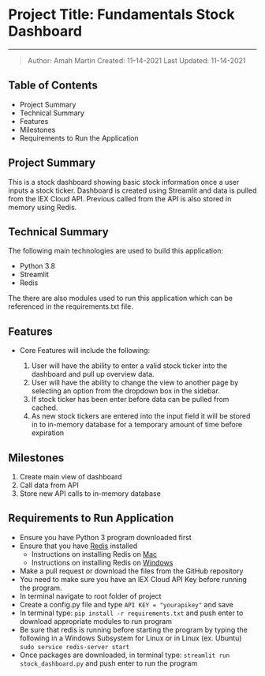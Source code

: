 # Project Title: Fundamentals Stock Dashboard

---

> Author: Amah Martin
> Created: 11-14-2021
> Last Updated: 11-14-2021

## Table of Contents

- Project Summary
- Technical Summary
- Features
- Milestones
- Requirements to Run the Application

## Project Summary

This is a stock dashboard showing basic stock information once a user inputs a stock ticker. Dashboard is created using Streamlit and data is pulled from the IEX Cloud API. Previous called from the API is also stored in memory using Redis.

## Technical Summary

The following main technologies are used to build this application:

- Python 3.8
- Streamlit
- Redis

The there are also modules  used to run this application which can be referenced in the requirements.txt file.

## Features

- Core Features will include the following\:

  1. User will have the ability to enter a valid stock ticker into the dashboard and pull up overview data.
  2. User will have the ability to change the view to another page by selecting an option from the dropdown box in the sidebar.
  3. If stock ticker has been enter before data can be pulled from cached.
  4. As new stock tickers are entered into the input field it will be stored in to in-memory database for a temporary amount of time before expiration

## Milestones

1. Create main view of dashboard
2. Call data from API
3. Store new API calls to in-memory database

## Requirements to Run Application

- Ensure you have Python 3 program downloaded first
- Ensure that you have [Redis](https://redis.io/) installed
    - Instructions on installing Redis on [Mac](https://phoenixnap.com/kb/install-redis-on-mac)
    - Instructions on installing Redis on [Windows](https://redis.com/ebook/appendix-a/a-3-installing-on-windows/a-3-2-installing-redis-on-window/)
- Make a pull request or download the files from the GitHub repository
- You need to make sure you have an IEX Cloud API Key before running the program.
- In terminal navigate to root folder of project
- Create a config.py file and type `API KEY = "yourapikey"` and save
- In terminal type: `pip install -r requirements.txt` and push enter to download appropriate modules to run program
- Be sure that redis is running before starting the program by typing the following in a Windows Subsystem for Linux or in Linux (ex. Ubuntu) `sudo service redis-server start`
- Once packages are downloaded, in terminal type: `streamlit run stock_dashboard.py` and push enter to run the program
